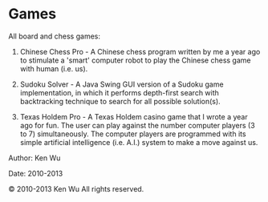 Games
=====

All board and chess games: 

1) Chinese Chess Pro - A Chinese chess program written by me a year ago to stimulate a 'smart' computer robot to play the Chinese chess game with human (i.e. us).

2) Sudoku Solver - A Java Swing GUI version of a Sudoku game implementation, in which it performs depth-first search with backtracking technique to search for all possible solution(s).

3) Texas Holdem Pro - A Texas Holdem casino game that I wrote a year ago for fun. The user can play against the number computer players (3 to 7) simultaneously. The computer players are programmed with its simple artificial intelligence (i.e. A.I.) system to make a move against us.

Author: Ken Wu

Date: 2010-2013

© 2010-2013 Ken Wu All rights reserved.